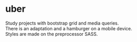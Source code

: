 # uber
Study projects with bootstrap grid and media queries.  
There is an adaptation and a hamburger on a mobile device.  
Styles are made on the preprocessor SASS.
